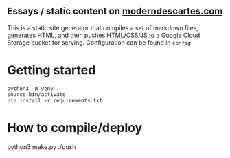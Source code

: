 ## Essays / static content on [moderndescartes.com](moderndescartes.com)

This is a static site generator that compiles a set of markdown files, generates HTML, and then pushes HTML/CSS/JS to a Google Cloud Storage bucket for serving. Configuration can be found in `config`

# Getting started
```
python3 -m venv .
source bin/activate
pip install -r requirements.txt
```

# How to compile/deploy
python3 make.py
./push